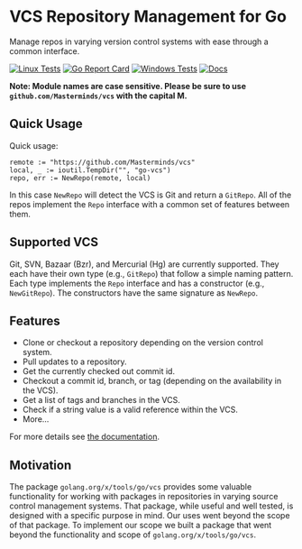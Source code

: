 # VCS Repository Management for Go

Manage repos in varying version control systems with ease through a common
interface.

[![Linux Tests](https://github.com/Masterminds/vcs/actions/workflows/linux-tests.yaml/badge.svg)](https://github.com/Masterminds/vcs/actions/workflows/linux-tests.yaml) [![Go Report Card](https://goreportcard.com/badge/github.com/Masterminds/vcs)](https://goreportcard.com/report/github.com/Masterminds/vcs)
[![Windows Tests](https://github.com/Masterminds/vcs/actions/workflows/windows-tests.yaml/badge.svg)](https://github.com/Masterminds/vcs/actions/workflows/windows-tests.yaml) [![Docs](https://img.shields.io/static/v1?label=docs&message=reference&color=blue)](https://pkg.go.dev/github.com/Masterminds/vcs)

**Note: Module names are case sensitive. Please be sure to use `github.com/Masterminds/vcs` with the capital M.**

## Quick Usage

Quick usage:

	remote := "https://github.com/Masterminds/vcs"
    local, _ := ioutil.TempDir("", "go-vcs")
    repo, err := NewRepo(remote, local)

In this case `NewRepo` will detect the VCS is Git and return a `GitRepo`. All of
the repos implement the `Repo` interface with a common set of features between
them.

## Supported VCS

Git, SVN, Bazaar (Bzr), and Mercurial (Hg) are currently supported. They each
have their own type (e.g., `GitRepo`) that follow a simple naming pattern. Each
type implements the `Repo` interface and has a constructor (e.g., `NewGitRepo`).
The constructors have the same signature as `NewRepo`.

## Features

- Clone or checkout a repository depending on the version control system.
- Pull updates to a repository.
- Get the currently checked out commit id.
- Checkout a commit id, branch, or tag (depending on the availability in the VCS).
- Get a list of tags and branches in the VCS.
- Check if a string value is a valid reference within the VCS.
- More...

For more details see [the documentation](https://godoc.org/github.com/Masterminds/vcs).

## Motivation

The package `golang.org/x/tools/go/vcs` provides some valuable functionality
for working with packages in repositories in varying source control management
systems. That package, while useful and well tested, is designed with a specific
purpose in mind. Our uses went beyond the scope of that package. To implement
our scope we built a package that went beyond the functionality and scope
of `golang.org/x/tools/go/vcs`.
